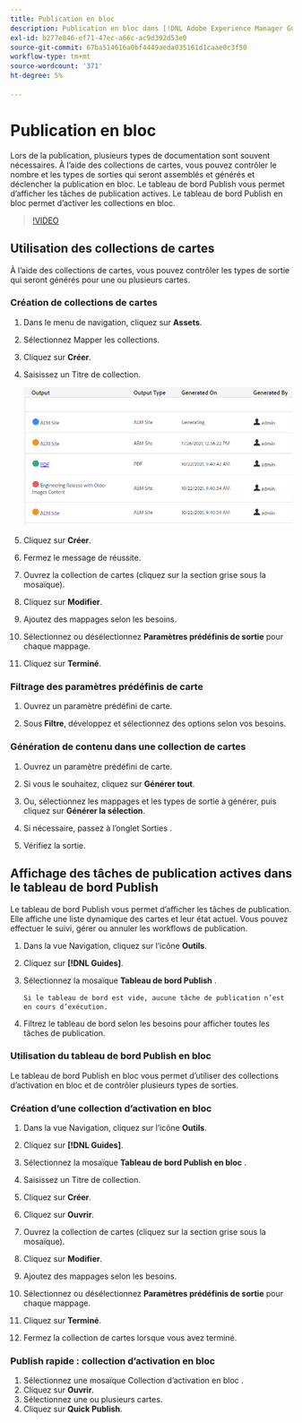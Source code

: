 ```yaml
---
title: Publication en bloc
description: Publication en bloc dans [!DNL Adobe Experience Manager Guides]
exl-id: b277e846-ef71-47ec-a66c-ac9d392d53e0
source-git-commit: 67ba514616a0bf4449aeda035161d1caae0c3f50
workflow-type: tm+mt
source-wordcount: '371'
ht-degree: 5%

---
```


# Publication en bloc

Lors de la publication, plusieurs types de documentation sont souvent nécessaires. À l’aide des collections de cartes, vous pouvez contrôler le nombre et les types de sorties qui seront assemblés et générés et déclencher la publication en bloc. Le tableau de bord Publish vous permet d’afficher les tâches de publication actives. Le tableau de bord Publish en bloc permet d’activer les collections en bloc.

>[!VIDEO](https://video.tv.adobe.com/v/338985?quality=12&learn=on)

## Utilisation des collections de cartes

À l’aide des collections de cartes, vous pouvez contrôler les types de sortie qui seront générés pour une ou plusieurs cartes.

### Création de collections de cartes

1. Dans le menu de navigation, cliquez sur **Assets**.

1. Sélectionnez Mapper les collections.

1. Cliquez sur **Créer**.

1. Saisissez un Titre de collection.

   ![Map-Collection](images/map-collection.png)

1. Cliquez sur **Créer**.
1. Fermez le message de réussite.

1. Ouvrez la collection de cartes (cliquez sur la section grise sous la mosaïque).

1. Cliquez sur **Modifier**.

1. Ajoutez des mappages selon les besoins.

1. Sélectionnez ou désélectionnez **Paramètres prédéfinis de sortie** pour chaque mappage.
1. Cliquez sur **Terminé**.

### Filtrage des paramètres prédéfinis de carte

1. Ouvrez un paramètre prédéfini de carte.

1. Sous **Filtre**, développez et sélectionnez des options selon vos besoins.

### Génération de contenu dans une collection de cartes

1. Ouvrez un paramètre prédéfini de carte.

1. Si vous le souhaitez, cliquez sur **Générer tout**.

1. Ou, sélectionnez les mappages et les types de sortie à générer, puis cliquez sur **Générer la sélection**.

1. Si nécessaire, passez à l’onglet Sorties .

1. Vérifiez la sortie.

## Affichage des tâches de publication actives dans le tableau de bord Publish

Le tableau de bord Publish vous permet d’afficher les
tâches de publication. Elle affiche une liste dynamique des cartes et leur état actuel. Vous pouvez effectuer le suivi, gérer ou annuler les workflows de publication.

1. Dans la vue Navigation, cliquez sur l’icône **Outils**.

1. Cliquez sur **[!DNL Guides]**.

1. Sélectionnez la mosaïque **Tableau de bord Publish** .

       Si le tableau de bord est vide, aucune tâche de publication n’est en cours d’exécution.
       
   
1. Filtrez le tableau de bord selon les besoins pour afficher toutes les tâches de publication.

### Utilisation du tableau de bord Publish en bloc

Le tableau de bord Publish en bloc vous permet d’utiliser des collections d’activation en bloc et de contrôler plusieurs types de sorties.

### Création d’une collection d’activation en bloc

1. Dans la vue Navigation, cliquez sur l’icône **Outils**.

1. Cliquez sur **[!DNL Guides]**.

1. Sélectionnez la mosaïque **Tableau de bord Publish en bloc** .

1. Saisissez un Titre de collection.

1. Cliquez sur **Créer**.

1. Cliquez sur **Ouvrir**.

1. Ouvrez la collection de cartes (cliquez sur la section grise sous la mosaïque).

1. Cliquez sur **Modifier**.

1. Ajoutez des mappages selon les besoins.

1. Sélectionnez ou désélectionnez **Paramètres prédéfinis de sortie** pour chaque mappage.
1. Cliquez sur **Terminé**.
1. Fermez la collection de cartes lorsque vous avez terminé.

### Publish rapide : collection d’activation en bloc

1. Sélectionnez une mosaïque Collection d’activation en bloc .
1. Cliquez sur **Ouvrir**.
1. Sélectionnez une ou plusieurs cartes.
1. Cliquez sur **Quick Publish**.
